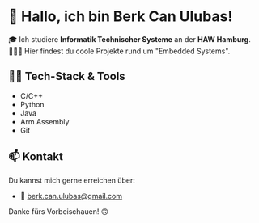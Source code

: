 # 👋 Hallo, ich bin Berk Can Ulubas!

🎓 Ich studiere **Informatik Technischer Systeme** an der **HAW Hamburg**.  
👨🏻‍💻 Hier findest du coole Projekte rund um "Embedded Systems".


## 🔧🧰 Tech-Stack & Tools

- C/C++
- Python
- Java
- Arm Assembly
- Git


## 📫 Kontakt

Du kannst mich gerne erreichen über:

- 📧 [berk.can.ulubas@gmail.com](mailto:berk.can.ulubas@gmail.com)


Danke fürs Vorbeischauen! 🙃
